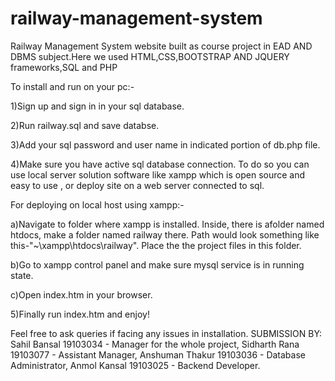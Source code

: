 # railway-management-system
Railway Management System website built as course project in EAD AND DBMS subject.Here we used HTML,CSS,BOOTSTRAP AND JQUERY frameworks,SQL and PHP

To install and run on your pc:-

1)Sign up and sign in in your sql database.

2)Run railway.sql and save databse. 

3)Add your sql password and user name in indicated portion of db.php file.

4)Make sure you have active sql database connection. To do so you can use local server solution software like xampp which is open source and easy to use , or deploy 
site on a web server connected to sql.

For deploying on local host using xampp:-

a)Navigate to folder where xampp is installed. Inside, there is afolder named htdocs, make a folder named railway there. Path would look something like this-"~\xampp\htdocs\railway\". Place the the project files in this folder.

b)Go to xampp control panel and make sure mysql service is in running state.

c)Open index.htm in your browser.

5)Finally run index.htm and enjoy!

Feel free to ask queries if facing any issues in installation. 
SUBMISSION BY:
Sahil Bansal 19103034 - Manager for the whole project,
Sidharth Rana 19103077 - Assistant Manager,
Anshuman Thakur 19103036 - Database Administrator,
Anmol Kansal 19103025 - Backend Developer.

